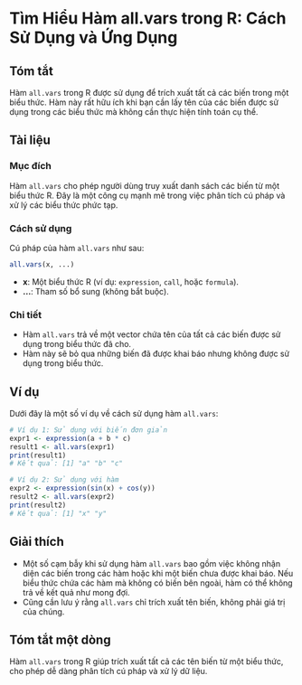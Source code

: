 <!--
Meta Description: # Tìm Hiểu Hàm all.vars trong R: Cách Sử Dụng và Ứng Dụng ## Tóm tắt Hàm `all.vars` trong R được sử dụng để trích xuất tất cả các biến trong một biểu ...
Meta Keywords: hàm, all, vars, dụng, biến
-->

# Tìm Hiểu Hàm all.vars trong R: Cách Sử Dụng và Ứng Dụng

## Tóm tắt
Hàm `all.vars` trong R được sử dụng để trích xuất tất cả các biến trong một biểu thức. Hàm này rất hữu ích khi bạn cần lấy tên của các biến được sử dụng trong các biểu thức mà không cần thực hiện tính toán cụ thể.

## Tài liệu
### Mục đích
Hàm `all.vars` cho phép người dùng truy xuất danh sách các biến từ một biểu thức R. Đây là một công cụ mạnh mẽ trong việc phân tích cú pháp và xử lý các biểu thức phức tạp.

### Cách sử dụng
Cú pháp của hàm `all.vars` như sau:
```R
all.vars(x, ...)
```
- **x**: Một biểu thức R (ví dụ: `expression`, `call`, hoặc `formula`).
- **...**: Tham số bổ sung (không bắt buộc).

### Chi tiết
- Hàm `all.vars` trả về một vector chứa tên của tất cả các biến được sử dụng trong biểu thức đã cho.
- Hàm này sẽ bỏ qua những biến đã được khai báo nhưng không được sử dụng trong biểu thức.

## Ví dụ
Dưới đây là một số ví dụ về cách sử dụng hàm `all.vars`:

```R
# Ví dụ 1: Sử dụng với biến đơn giản
expr1 <- expression(a + b * c)
result1 <- all.vars(expr1)
print(result1)
# Kết quả: [1] "a" "b" "c"

# Ví dụ 2: Sử dụng với hàm
expr2 <- expression(sin(x) + cos(y))
result2 <- all.vars(expr2)
print(result2)
# Kết quả: [1] "x" "y"
```

## Giải thích
- Một số cạm bẫy khi sử dụng hàm `all.vars` bao gồm việc không nhận diện các biến trong các hàm hoặc khi một biến chưa được khai báo. Nếu biểu thức chứa các hàm mà không có biến bên ngoài, hàm có thể không trả về kết quả như mong đợi.
- Cũng cần lưu ý rằng `all.vars` chỉ trích xuất tên biến, không phải giá trị của chúng.

## Tóm tắt một dòng
Hàm `all.vars` trong R giúp trích xuất tất cả các tên biến từ một biểu thức, cho phép dễ dàng phân tích cú pháp và xử lý dữ liệu.
